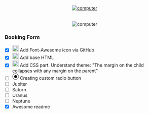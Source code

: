 
<br>
<br>
<div align="center">
  <a href="#"> <img  alt="computer" src="https://media.giphy.com/media/Ze3KkbwQ74xuDpfeYG/giphy.gif" width="100"> </a>
<br>
</div>
<br>
<br>
<div align="center">
<picture>
  <img  alt="computer" src="https://media.giphy.com/media/Ze3KkbwQ74xuDpfeYG/giphy.gif" width="100">
</picture>
</div>

[//]: # (![Pictire]&#40;https://media.giphy.com/media/Ze3KkbwQ74xuDpfeYG/giphy.gif&#41;)

### Booking Form

- [x] <img style="pointer-events: none;"  src="https://raw.githubusercontent.com/FortAwesome/Font-Awesome/6.x/svgs/brands/font-awesome.svg"  width="20" height="20"> Add Font-Awesome icon via GitHub 
- [x] <img style=""  src="https://raw.githubusercontent.com/FortAwesome/Font-Awesome/6.x/svgs/brands/html5.svg"  width="20" height="20"> Add base HTML
- [x] <img style=""  src="https://raw.githubusercontent.com/FortAwesome/Font-Awesome/6.x/svgs/brands/css3-alt.svg"  width="20" height="20"> Add CSS part. Understand theme: "The margin on the child collapses with any margin on the parent"
- [ ] <img src="images/radio-btn.svg" width="20" height="20"> Creating custom radio button
- [ ] Jupiter
- [ ] Saturn
- [ ] Uranus
- [ ] Neptune
- [x] Awesome readme